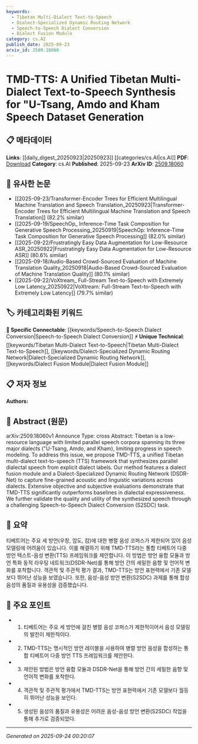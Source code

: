 ```yaml
---
keywords:
  - Tibetan Multi-Dialect Text-to-Speech
  - Dialect-Specialized Dynamic Routing Network
  - Speech-to-Speech Dialect Conversion
  - Dialect Fusion Module
category: cs.AI
publish_date: 2025-09-23
arxiv_id: 2509.18060
---
```


<!-- KEYWORD_LINKING_METADATA:
{
  "processed_timestamp": "2025-09-24T00:20:07.498874",
  "vocabulary_version": "1.0",
  "selected_keywords": [
    "Tibetan Multi-Dialect Text-to-Speech",
    "Dialect-Specialized Dynamic Routing Network",
    "Speech-to-Speech Dialect Conversion",
    "Dialect Fusion Module"
  ],
  "rejected_keywords": [],
  "similarity_scores": {
    "Tibetan Multi-Dialect Text-to-Speech": 0.8,
    "Dialect-Specialized Dynamic Routing Network": 0.75,
    "Speech-to-Speech Dialect Conversion": 0.72,
    "Dialect Fusion Module": 0.7
  },
  "extraction_method": "AI_prompt_based",
  "budget_applied": true,
  "candidates_json": {
    "candidates": [
      {
        "surface": "TMD-TTS",
        "canonical": "Tibetan Multi-Dialect Text-to-Speech",
        "aliases": [
          "TMD-TTS"
        ],
        "category": "unique_technical",
        "rationale": "Represents a novel framework specifically designed for Tibetan dialects, enhancing connectivity in dialectal speech synthesis research.",
        "novelty_score": 0.85,
        "connectivity_score": 0.65,
        "specificity_score": 0.9,
        "link_intent_score": 0.8
      },
      {
        "surface": "Dialect-Specialized Dynamic Routing Network",
        "canonical": "Dialect-Specialized Dynamic Routing Network",
        "aliases": [
          "DSDR-Net"
        ],
        "category": "unique_technical",
        "rationale": "A unique network architecture that captures dialectal variations, crucial for linking dialect-specific speech synthesis techniques.",
        "novelty_score": 0.78,
        "connectivity_score": 0.7,
        "specificity_score": 0.88,
        "link_intent_score": 0.75
      },
      {
        "surface": "Speech-to-Speech Dialect Conversion",
        "canonical": "Speech-to-Speech Dialect Conversion",
        "aliases": [
          "S2SDC"
        ],
        "category": "specific_connectable",
        "rationale": "A challenging task that validates the synthesized speech, linking it to broader speech conversion research.",
        "novelty_score": 0.65,
        "connectivity_score": 0.78,
        "specificity_score": 0.82,
        "link_intent_score": 0.72
      },
      {
        "surface": "dialect fusion module",
        "canonical": "Dialect Fusion Module",
        "aliases": [],
        "category": "unique_technical",
        "rationale": "A component that integrates multiple dialects, enhancing the framework's ability to synthesize diverse dialectal speech.",
        "novelty_score": 0.7,
        "connectivity_score": 0.68,
        "specificity_score": 0.85,
        "link_intent_score": 0.7
      }
    ],
    "ban_list_suggestions": [
      "speech modeling",
      "parallel dialectal speech",
      "baseline"
    ]
  },
  "decisions": [
    {
      "candidate_surface": "TMD-TTS",
      "resolved_canonical": "Tibetan Multi-Dialect Text-to-Speech",
      "decision": "linked",
      "scores": {
        "novelty": 0.85,
        "connectivity": 0.65,
        "specificity": 0.9,
        "link_intent": 0.8
      }
    },
    {
      "candidate_surface": "Dialect-Specialized Dynamic Routing Network",
      "resolved_canonical": "Dialect-Specialized Dynamic Routing Network",
      "decision": "linked",
      "scores": {
        "novelty": 0.78,
        "connectivity": 0.7,
        "specificity": 0.88,
        "link_intent": 0.75
      }
    },
    {
      "candidate_surface": "Speech-to-Speech Dialect Conversion",
      "resolved_canonical": "Speech-to-Speech Dialect Conversion",
      "decision": "linked",
      "scores": {
        "novelty": 0.65,
        "connectivity": 0.78,
        "specificity": 0.82,
        "link_intent": 0.72
      }
    },
    {
      "candidate_surface": "dialect fusion module",
      "resolved_canonical": "Dialect Fusion Module",
      "decision": "linked",
      "scores": {
        "novelty": 0.7,
        "connectivity": 0.68,
        "specificity": 0.85,
        "link_intent": 0.7
      }
    }
  ]
}
-->

# TMD-TTS: A Unified Tibetan Multi-Dialect Text-to-Speech Synthesis for \"U-Tsang, Amdo and Kham Speech Dataset Generation

## 📋 메타데이터

**Links**: [[daily_digest_20250923|20250923]] [[categories/cs.AI|cs.AI]]
**PDF**: [Download](https://arxiv.org/pdf/2509.18060.pdf)
**Category**: cs.AI
**Published**: 2025-09-23
**ArXiv ID**: [2509.18060](https://arxiv.org/abs/2509.18060)

## 🔗 유사한 논문
- [[2025-09-23/Transformer-Encoder Trees for Efficient Multilingual Machine Translation and Speech Translation_20250923|Transformer-Encoder Trees for Efficient Multilingual Machine Translation and Speech Translation]] (82.2% similar)
- [[2025-09-19/SpeechOp_ Inference-Time Task Composition for Generative Speech Processing_20250919|SpeechOp: Inference-Time Task Composition for Generative Speech Processing]] (82.0% similar)
- [[2025-09-22/Frustratingly Easy Data Augmentation for Low-Resource ASR_20250922|Frustratingly Easy Data Augmentation for Low-Resource ASR]] (80.6% similar)
- [[2025-09-18/Audio-Based Crowd-Sourced Evaluation of Machine Translation Quality_20250918|Audio-Based Crowd-Sourced Evaluation of Machine Translation Quality]] (80.1% similar)
- [[2025-09-22/VoXtream_ Full-Stream Text-to-Speech with Extremely Low Latency_20250922|VoXtream: Full-Stream Text-to-Speech with Extremely Low Latency]] (79.7% similar)

## 🏷️ 카테고리화된 키워드
**🔗 Specific Connectable**: [[keywords/Speech-to-Speech Dialect Conversion|Speech-to-Speech Dialect Conversion]]
**⚡ Unique Technical**: [[keywords/Tibetan Multi-Dialect Text-to-Speech|Tibetan Multi-Dialect Text-to-Speech]], [[keywords/Dialect-Specialized Dynamic Routing Network|Dialect-Specialized Dynamic Routing Network]], [[keywords/Dialect Fusion Module|Dialect Fusion Module]]

## 📋 저자 정보

**Authors:** 

## 📄 Abstract (원문)

arXiv:2509.18060v1 Announce Type: cross 
Abstract: Tibetan is a low-resource language with limited parallel speech corpora spanning its three major dialects (\"U-Tsang, Amdo, and Kham), limiting progress in speech modeling. To address this issue, we propose TMD-TTS, a unified Tibetan multi-dialect text-to-speech (TTS) framework that synthesizes parallel dialectal speech from explicit dialect labels. Our method features a dialect fusion module and a Dialect-Specialized Dynamic Routing Network (DSDR-Net) to capture fine-grained acoustic and linguistic variations across dialects. Extensive objective and subjective evaluations demonstrate that TMD-TTS significantly outperforms baselines in dialectal expressiveness. We further validate the quality and utility of the synthesized speech through a challenging Speech-to-Speech Dialect Conversion (S2SDC) task.

## 📝 요약

티베트어는 주요 세 방언(우창, 암도, 캄)에 대한 병렬 음성 코퍼스가 제한되어 있어 음성 모델링에 어려움이 있습니다. 이를 해결하기 위해 TMD-TTS라는 통합 티베트어 다중 방언 텍스트-음성 변환(TTS) 프레임워크를 제안합니다. 이 방법은 방언 융합 모듈과 방언 특화 동적 라우팅 네트워크(DSDR-Net)를 통해 방언 간의 세밀한 음향 및 언어적 변화를 포착합니다. 객관적 및 주관적 평가 결과, TMD-TTS는 방언 표현력에서 기존 모델보다 뛰어난 성능을 보였습니다. 또한, 음성-음성 방언 변환(S2SDC) 과제를 통해 합성 음성의 품질과 유용성을 검증했습니다.

## 🎯 주요 포인트

- 1. 티베트어는 주요 세 방언에 걸친 병렬 음성 코퍼스가 제한적이어서 음성 모델링의 발전이 제한적이다.
- 2. TMD-TTS는 명시적인 방언 레이블을 사용하여 병렬 방언 음성을 합성하는 통합 티베트어 다중 방언 TTS 프레임워크를 제안한다.
- 3. 제안된 방법은 방언 융합 모듈과 DSDR-Net을 통해 방언 간의 세밀한 음향 및 언어적 변화를 포착한다.
- 4. 객관적 및 주관적 평가에서 TMD-TTS는 방언 표현력에서 기존 모델보다 월등히 뛰어난 성능을 보인다.
- 5. 생성된 음성의 품질과 유용성은 어려운 음성-음성 방언 변환(S2SDC) 작업을 통해 추가로 검증되었다.


---

*Generated on 2025-09-24 00:20:07*
